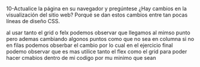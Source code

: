 10-Actualice la página en su navegador y pregúntese ¿Hay cambios en la visualización del sitio web? Porqué se 
dan estos cambios entre tan pocas líneas de diseño CSS. 

al usar tanto el grid o felx podemos observar que llegamos al mimso punto pero ademas cambiando algonos puntos como que no sea en columna si no en filas podemos obserbar el cambio por lo cual en el ejercicio final podemo
observar que es mas utilice tanto el flex como el grid para poder hacer cmabios dentro de mi codigo por mu minimo que sean 
